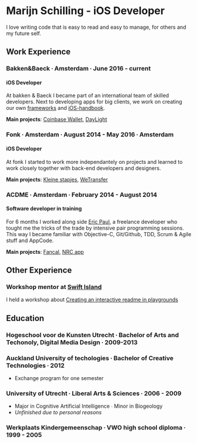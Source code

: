 # Marijn Schilling - iOS Developer

I love writing code that is easy to read and easy to manage, for others and my future self. 

## Work Experience

### Bakken&Baeck ∙ Amsterdam ∙ June 2016 - current
#### iOS Developer
At bakken & Baeck I became part of an international team of skilled developers. Next to developing apps for big clients, we work on creating our own [frameworks](https://github.com/UseSweet) and [iOS-handbook](https://github.com/bakkenbaeck/iOS-handbook).

**Main projects**: [Coinbase Wallet](https://itunes.apple.com/us/app/coinbase-bitcoin-wallet/id886427730?mt=8), [DayLight](https://daylight.today/)

### Fonk ∙ Amsterdam ∙ August 2014 - May 2016 ∙ Amsterdam
#### iOS Developer
At fonk I started to work more independantely on projects and learned to work closely together with back-end developers and designers. 

**Main projects**: [Kleine stapjes](https://itunes.apple.com/nl/app/kleine-stapjes/id1116669774?l=en&mt=8), [WeTransfer](https://itunes.apple.com/nl/app/wetransfer/id765359021?mt=8)

### ACDME  ∙ Amsterdam ∙ February 2014 - August 2014
#### Software developer in training
For 6 months I worked along side [Eric Paul](https://www.linkedin.com/in/lecluse/), a freelance developer who tought me the tricks of the trade by intensive pair programming sessions. This way I became familiar with Objective-C, Git/Github, TDD, Scrum & Agile stuff and AppCode. 

**Main projects**: [Fancal](https://techcrunch.com/2014/03/27/fancal/), [NRC app](https://itunes.apple.com/nl/app/nrc-next-digitale-krant/id400732628?l=en&mt=8) 

## Other Experience

### Workshop mentor at [Swift Island](https://swiftisland.nl/)
I held a workshop about [Creating an interactive readme in playgrounds](https://github.com/SwiftIsland/Playgrounds)

## Education

### Hogeschool voor de Kunsten Utrecht ∙ Bachelor of Arts and Techonoly, Digital Media Design ∙ 2009-2013

### Auckland University of techologies ∙ Bachelor of Creative Technologies ∙ 2012
 - Exchange program for one semester

### University of Utrecht ∙ Liberal Arts & Sciences ∙ 2006 - 2009
- Major in Cognitive Artificial Intelligence ∙ Minor in Biogeology
- *Unfinished due to personal reasons*

### Werkplaats Kindergemeenschap ∙ VWO high school diploma ∙ 1999 - 2005
